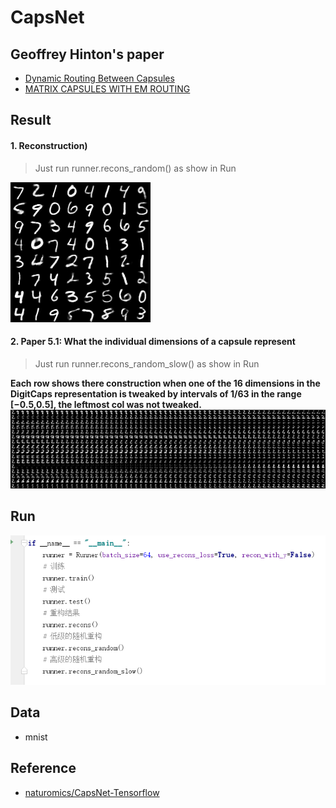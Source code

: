 # CapsNet

## Geoffrey Hinton's paper 
* [Dynamic Routing Between Capsules](https://arxiv.org/abs/1710.09829)  
* [MATRIX CAPSULES WITH EM ROUTING](https://openreview.net/pdf?id=HJWLfGWRb)


## Result

#### 1. Reconstruction) 
> Just run runner.recons_random() as show in Run  

![Reconstruction](./readme/result_no_y.bmp)

#### 2. Paper 5.1: What the individual dimensions of a capsule represent
> Just run runner.recons_random_slow() as show in Run  

**Each row shows there construction when one of the 16 dimensions in the DigitCaps representation is tweaked by intervals of 1/63 in the range [−0.5,0.5], the leftmost col was not tweaked.**  
![Reconstruction](./readme/random_2_0.01587.bmp)


## Run
![main](./readme/main.png)


## Data
* mnist

## Reference
* [naturomics/CapsNet-Tensorflow](https://github.com/naturomics/CapsNet-Tensorflow)
